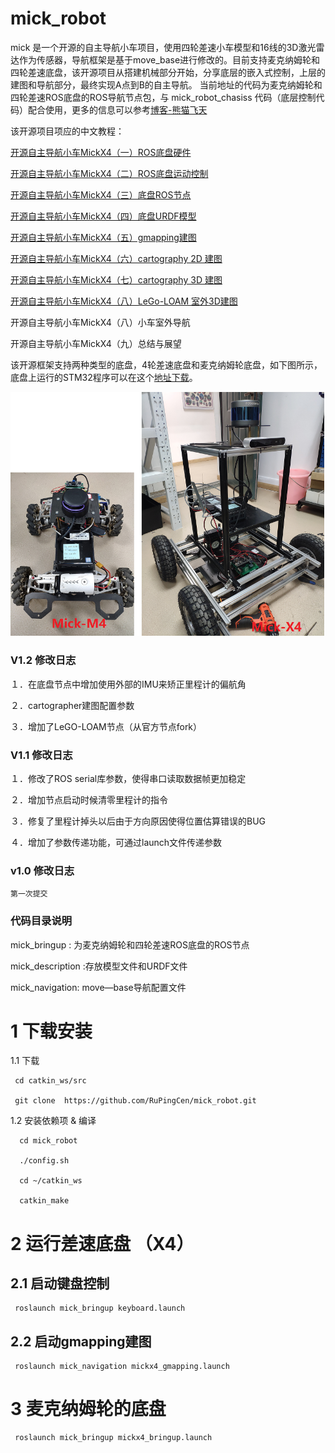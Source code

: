 # mick_robot

mick 是一个开源的自主导航小车项目，使用四轮差速小车模型和16线的3D激光雷达作为传感器，导航框架是基于move_base进行修改的。目前支持麦克纳姆轮和四轮差速底盘，该开源项目从搭建机械部分开始，分享底层的嵌入式控制，上层的建图和导航部分，最终实现A点到B的自主导航。 当前地址的代码为麦克纳姆轮和四轮差速ROS底盘的ROS导航节点包，与 mick_robot_chasiss 代码（底层控制代码）配合使用，更多的信息可以参考[博客-熊猫飞天](https://blog.csdn.net/crp997576280)

该开源项目项应的中文教程：

[开源自主导航小车MickX4（一）ROS底盘硬件](https://blog.csdn.net/crp997576280/article/details/108290182)

[开源自主导航小车MickX4（二）ROS底盘运动控制](https://blog.csdn.net/crp997576280/article/details/108475154)

[开源自主导航小车MickX4（三）底盘ROS节点](https://blog.csdn.net/crp997576280/article/details/108567732)

[开源自主导航小车MickX4（四）底盘URDF模型](https://blog.csdn.net/crp997576280/article/details/109685109)

[开源自主导航小车MickX4（五）gmapping建图](https://blog.csdn.net/crp997576280/article/details/109685462)

[开源自主导航小车MickX4（六）cartography 2D 建图](https://blog.csdn.net/crp997576280/article/details/109685590)

[开源自主导航小车MickX4（七）cartography 3D 建图](https://blog.csdn.net/crp997576280/article/details/111600534)

[开源自主导航小车MickX4（八）LeGo-LOAM 室外3D建图](https://blog.csdn.net/crp997576280/article/details/111657554)

开源自主导航小车MickX4（八）小车室外导航

开源自主导航小车MickX4（九）总结与展望

该开源框架支持两种类型的底盘，4轮差速底盘和麦克纳姆轮底盘，如下图所示，底盘上运行的STM32程序可以在这个[地址下载](https://github.com/RuPingCen/mick_robot_chasiss)。

![MickX4](https://github.com/RuPingCen/blog/raw/master/mick_robot/fig/mick-fig1.png)

### V1.2 修改日志
  １．在底盘节点中增加使用外部的IMU来矫正里程计的偏航角
  
  ２．cartographer建图配置参数
  
  ３．增加了LeGO-LOAM节点（从官方节点fork）
  
  
### V1.1 修改日志
  １．修改了ROS serial库参数，使得串口读取数据帧更加稳定
  
  ２．增加节点启动时候清零里程计的指令
  
  ３．修复了里程计掉头以后由于方向原因使得位置估算错误的BUG
  
  ４．增加了参数传递功能，可通过launch文件传递参数
  
### v1.0 修改日志
    
    第一次提交

### 代码目录说明

mick_bringup : 为麦克纳姆轮和四轮差速ROS底盘的ROS节点

mick_description :存放模型文件和URDF文件

mick_navigation: move—base导航配置文件
  
# 1 下载安装
 1.1 下载 
 ```
  cd catkin_ws/src

  git clone  https://github.com/RuPingCen/mick_robot.git
```
1.2 安装依赖项 & 编译
```
  cd mick_robot
  
  ./config.sh
  
  cd ~/catkin_ws
  
  catkin_make
```
 
# 2 运行差速底盘 （X4）

## 2.1 启动键盘控制

 ```
  roslaunch mick_bringup keyboard.launch
```
## 2.2 启动gmapping建图

 ```
  roslaunch mick_navigation mickx4_gmapping.launch
```
# 3 麦克纳姆轮的底盘 

 ```
  roslaunch mick_bringup mickx4_bringup.launch
```

